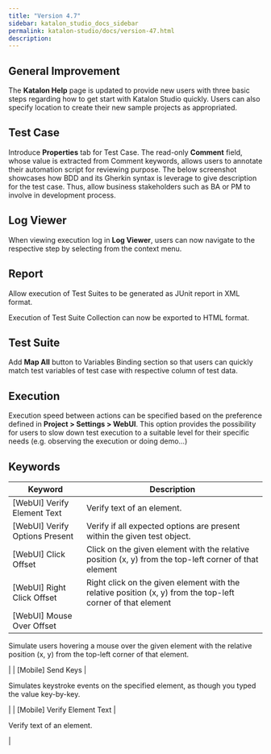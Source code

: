 ```yaml
---
title: "Version 4.7" 
sidebar: katalon_studio_docs_sidebar
permalink: katalon-studio/docs/version-47.html 
description: 
---
```

General Improvement
-------------------

The **Katalon Help** page is updated to provide new users with three basic steps regarding how to get start with Katalon Studio quickly. Users can also specify location to create their new sample projects as appropriated.

Test Case
---------

Introduce **Properties** tab for Test Case. The read-only **Comment** field, whose value is extracted from Comment keywords, allows users to annotate their automation script for reviewing purpose. The below screenshot showcases how BDD and its Gherkin syntax is leverage to give description for the test case. Thus, allow business stakeholders such as BA or PM to involve in development process. 

Log Viewer
----------

When viewing execution log in **Log Viewer**, users can now navigate to the respective step by selecting from the context menu. 

Report
------

Allow execution of Test Suites to be generated as JUnit report in XML format.

Execution of Test Suite Collection can now be exported to HTML format.

Test Suite
----------

Add **Map All** button to Variables Binding section so that users can quickly match test variables of test case with respective column of test data.

Execution
---------

Execution speed between actions can be specified based on the preference defined in **Project > Settings > WebUI**. This option provides the possibility for users to slow down test execution to a suitable level for their specific needs (e.g. observing the execution or doing demo...)

Keywords
--------

| Keyword | Description |
| --- | --- |
| \[WebUI\] Verify Element Text | Verify text of an element. |
| \[WebUI\] Verify Options Present | Verify if all expected options are present within the given test object. |
| \[WebUI\] Click Offset | Click on the given element with the relative position (x, y) from the top-left corner of that element |
| \[WebUI\] Right Click Offset | Right click on the given element with the relative position (x, y) from the top-left corner of that element |
| \[WebUI\] Mouse Over Offset | 
Simulate users hovering a mouse over the given element with the relative position (x, y) from the top-left corner of that element.

 |
| \[Mobile\] Send Keys | 

Simulates keystroke events on the specified element, as though you typed the value key-by-key. 

 |
| \[Mobile\] Verify Element Text | 

Verify text of an element.

 |